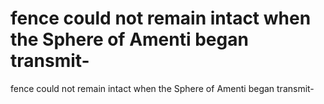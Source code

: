 # fence could not remain intact when the Sphere of Amenti began transmit-

fence could not remain intact when the Sphere of Amenti began transmit-